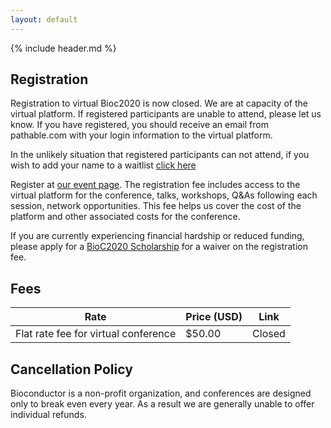 ```yaml
---
layout: default
---
```


{% include header.md %}

## Registration

Registration to virtual Bioc2020 is now closed. We are at capacity of the virtual platform. If registered participants are unable to attend, please let us know. If you have registered, you should receive an email from pathable.com with your login information to the virtual platform.  

In the unlikely situation that registered participants can not attend, if you wish to add your name to a waitlist [click here](https://forms.gle/eisvLzg4RpGZPnhr5)


Register at [our event page](https://datasciences.eventsmart.com/events/bioc2020/). The registration fee includes access to the virtual platform for the conference, talks, workshops, Q&As following each session, network opportunities. This fee helps us cover the cost of the platform and other associated costs for the conference. 

If you are currently experiencing financial hardship or reduced funding, please apply for a [BioC2020 Scholarship](./scholarships.md) for a waiver on the registration fee. 

## Fees

| Rate                     | Price (USD) | Link                      |
|--------------------------|-------------|---------------------------|
| Flat rate fee for virtual conference | $50.00     | Closed            |

## Cancellation Policy

Bioconductor is a non-profit organization, and conferences are designed only to break even every year. As a result we are generally unable to offer individual refunds.
